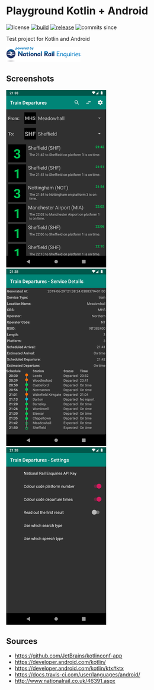 # Playground Kotlin + Android
![license](https://img.shields.io/github/license/beercan1989/playground-kotlin-android.svg)
[![build](https://travis-ci.com/beercan1989/playground-kotlin-android.svg?branch=master)](https://travis-ci.com/beercan1989/playground-kotlin-android)
[![release](https://img.shields.io/github/release/beercan1989/playground-kotlin-android.svg)](https://github.com/beercan1989/playground-kotlin-android/releases)
![commits since](https://img.shields.io/github/commits-since/beercan1989/playground-kotlin-android/latest.svg)

Test project for Kotlin and Android  

![Powered by National Rail Enquiries](docs/NRE_Powered_logo_small.png "Powered by National Rail Enquiries")
 
## Screenshots
![Search Results](docs/screenshots/search_results_2019-06-29.png "Search Results") 
![Service Details](docs/screenshots/service_details_2019-06-29.png "Service Details") 
![Settings](docs/screenshots/settings_2019-06-29.png "Settings") 

## Sources
 - https://github.com/JetBrains/kotlinconf-app
 - https://developer.android.com/kotlin/
 - https://developer.android.com/kotlin/ktx#ktx
 - https://docs.travis-ci.com/user/languages/android/
 - http://www.nationalrail.co.uk/46391.aspx

